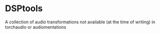 # DSPtools
A collection of audio transformations not available (at the time of writing) in torchaudio or audiomentations
